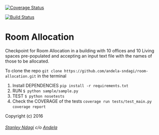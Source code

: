 [![Coverage Status](https://coveralls.io/repos/andela-sndagi/room-allocation/badge.svg?branch=master&service=github)](https://coveralls.io/github/andela-sndagi/room-allocation?branch=develop)
<!-- Coverage -->

[![Build Status](https://semaphoreci.com/api/v1/projects/4ce0bec9-06db-40eb-a90e-3833134d7c6a/651500/badge.svg)](https://semaphoreci.com/stanmd/room-allocation)

# Room Allocation
Checkpoint for Room Allocation in a building with 10 offices and 10 Living spaces pre-populated and accepting an input text file with the names of those to be allocated.

To clone the repo ```git clone https://github.com/andela-sndagi/room-allocation.git``` in the terminal

1. Install DEPENDENCIES
```pip install -r requirements.txt```
2. RUN
```$ python sample/sample.py ```
3. TEST
```$ python nosetests```
4. Check the COVERAGE of the tests
```coverage run tests/test_main.py```
```coverage report```

Copyright (c) 2016
###### [Stanley Ndagi](http://techkenyans.org/jamii/stanmd) c/o [Andela](http://andela.com)
